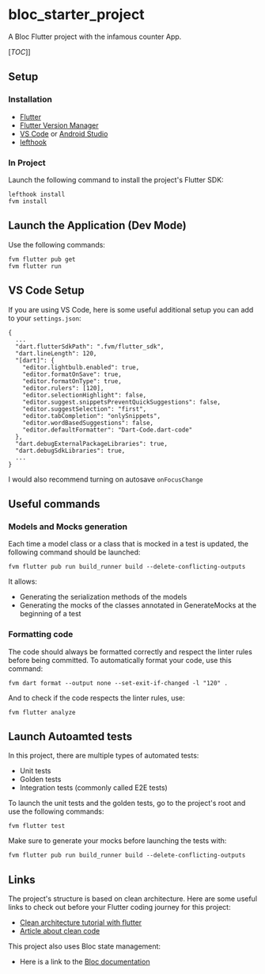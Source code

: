 # bloc_starter_project

A Bloc Flutter project with the infamous counter App.

[_TOC_]]

## Setup
### Installation
- [Flutter](https://docs.flutter.dev/get-started/install)
- [Flutter Version Manager](https://fvm.app/docs/getting_started/installation/)
- [VS Code](https://code.visualstudio.com/download) or [Android Studio](https://developer.android.com/studio)
- [lefthook](https://github.com/evilmartians/lefthook/blob/master/docs/install.md#homebrew)

### In Project

Launch the following command to install the project's Flutter SDK:

```
lefthook install
fvm install
```
## Launch the Application (Dev Mode)
Use the following commands:

```
fvm flutter pub get
fvm flutter run
```

## VS Code Setup
If you are using VS Code, here is some useful additional setup you can add to your `settings.json`:

```
{
  ...
  "dart.flutterSdkPath": ".fvm/flutter_sdk",
  "dart.lineLength": 120,
  "[dart]": {
    "editor.lightbulb.enabled": true,
    "editor.formatOnSave": true,
    "editor.formatOnType": true,
    "editor.rulers": [120],
    "editor.selectionHighlight": false,
    "editor.suggest.snippetsPreventQuickSuggestions": false,
    "editor.suggestSelection": "first",
    "editor.tabCompletion": "onlySnippets",
    "editor.wordBasedSuggestions": false,
    "editor.defaultFormatter": "Dart-Code.dart-code"
  },
  "dart.debugExternalPackageLibraries": true,
  "dart.debugSdkLibraries": true,
  ...
}
```

I would also recommend turning on autosave `onFocusChange`

## Useful commands
### Models and Mocks generation
Each time a model class or a class that is mocked in a test is updated, the following command should be launched:
```
fvm flutter pub run build_runner build --delete-conflicting-outputs
```

It allows:
- Generating the serialization methods of the models
- Generating the mocks of the classes annotated in GenerateMocks at the beginning of a test

### Formatting code
The code should always be formatted correctly and respect the linter rules before being committed. To automatically format your code, use this command:
```
fvm dart format --output none --set-exit-if-changed -l "120" .
```
And to check if the code respects the linter rules, use:
```
fvm flutter analyze
```

## Launch Autoamted tests
In this project, there are multiple types of automated tests:
- Unit tests
- Golden tests
- Integration tests (commonly called E2E tests)

To launch the unit tests and the golden tests, go to the project's root and use the following commands:
```
fvm flutter test
```

Make sure to generate your mocks before launching the tests with:
```
fvm flutter pub run build_runner build --delete-conflicting-outputs
```

## Links

The project's structure is based on clean architecture. Here are some useful links to check out before your Flutter coding journey for this project:
- [Clean architecture tutorial with flutter](https://www.youtube.com/watch?v=KjE2IDphA_U)
- [Article about clean code](https://www.invivoo.com/lart-clean-code-environnement-java/)

This project also uses Bloc state management:

- Here is a link to the [Bloc documentation](https://bloclibrary.dev/#/)